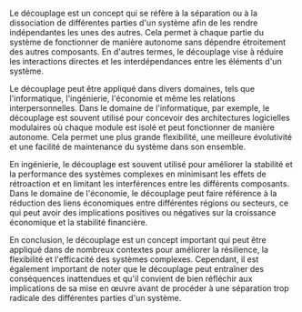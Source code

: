 Le découplage est un concept qui se réfère à la séparation ou à la dissociation de différentes parties d'un système afin de les rendre indépendantes les unes des autres. Cela permet à chaque partie du système de fonctionner de manière autonome sans dépendre étroitement des autres composants. En d'autres termes, le découplage vise à réduire les interactions directes et les interdépendances entre les éléments d'un système.

Le découplage peut être appliqué dans divers domaines, tels que l'informatique, l'ingénierie, l'économie et même les relations interpersonnelles. Dans le domaine de l'informatique, par exemple, le découplage est souvent utilisé pour concevoir des architectures logicielles modulaires où chaque module est isolé et peut fonctionner de manière autonome. Cela permet une plus grande flexibilité, une meilleure évolutivité et une facilité de maintenance du système dans son ensemble.

En ingénierie, le découplage est souvent utilisé pour améliorer la stabilité et la performance des systèmes complexes en minimisant les effets de rétroaction et en limitant les interférences entre les différents composants. Dans le domaine de l'économie, le découplage peut faire référence à la réduction des liens économiques entre différentes régions ou secteurs, ce qui peut avoir des implications positives ou négatives sur la croissance économique et la stabilité financière.

En conclusion, le découplage est un concept important qui peut être appliqué dans de nombreux contextes pour améliorer la résilience, la flexibilité et l'efficacité des systèmes complexes. Cependant, il est également important de noter que le découplage peut entraîner des conséquences inattendues et qu'il convient de bien réfléchir aux implications de sa mise en œuvre avant de procéder à une séparation trop radicale des différentes parties d'un système.